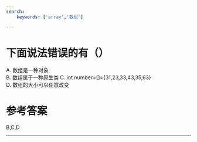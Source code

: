 ```yaml
---
search:
    keywords: ['array','数组']

---
```



# 下面说法错误的有（）

A. 数组是一种对象  
B. 数组属于一种原生类 
C. int number=[]={31,23,33,43,35,63}  
D. 数组的大小可以任意改变

# 参考答案

B,C,D

---

